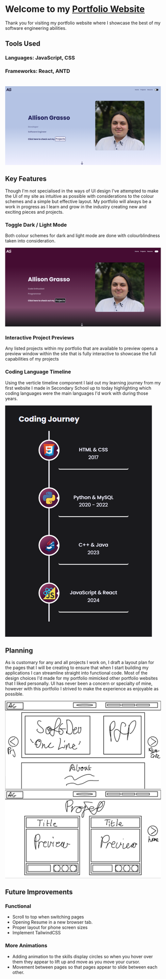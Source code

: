 # Welcome to my [Portfolio Website](https://alligrass.dev/)

Thank you for visiting my portfolio website where I showcase the best of my software engineering abilities.

## Tools Used
### Languages: JavaScript, CSS
### Frameworks: React, ANTD


#

![Final Hero](public/assets/development/hero_final.png)

## Key Features

Though I'm not specialised in the ways of UI design I've attempted to make the UI of my site as intuitive as possible with considerations to the colour schemes and a simple but effective layout. My portfolio will always be a work in progress as I learn and grow in the industry creating new and exciting pieces and projects. 

### Toggle Dark / Light Mode

Both colour schemes for dark and light mode are done with colourblindness taken into consideration.

![Dark Mode](public/assets/development/dark_mode.png)

### Interactive Project Previews

Any listed projects within my portfolio that are available to preview opens a preview window within the site that is fully interactive to showcase the full capabilities of my projects

### Coding Language Timeline

Using the verticle timeline component I laid out my learning journey from my first website I made in Secondary School up to today highlighting which coding languages were the main languages I'd work with during those years.

![Coding Timeline](public/assets/development/coding_timelline.png)

## Planning

As is customary for any and all projects I work on, I draft a layout plan for the pages that I will be creating to ensure that when I start building my applications I can streamline straight into functional code. Most of the design choices I'd made for my portfolio mimicked other portfolio websites that I liked personally. UI has never been a concern or specialty of mine, however with this portfolio I strived to make the experience as enjoyable as possible.

![Main Page Plan](public/assets/development/planning_2.png)
![Project Page Plan](public/assets/development/planning_1.png)


## Future Improvements

### Functional

- Scroll to top when switching pages
- Opening Resume in a new browser tab.
- Proper layout for phone screen sizes
- Implement TailwindCSS


### More Animations

- Adding animation to the skills display circles so when you hover over them they appear to lift up and move as you move your cursor. 
- Movement between pages so that pages appear to slide between each other.



